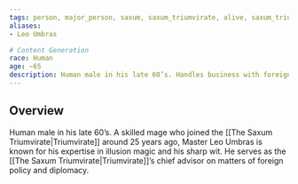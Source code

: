 ```yaml
---
tags: person, major_person, saxum, saxum_triumvirate, alive, saxum_triumvirate_current_member
aliases:
- Leo Umbras

# Content Generation
race: Human
age: ~65
description: Human male in his late 60’s. Handles business with foreign nations.
---
```

## Overview
Human male in his late 60’s. A skilled mage who joined the [[The Saxum Triumvirate|Triumvirate]] around 25 years ago, Master Leo Umbras is known for his expertise in illusion magic and his sharp wit. He serves as the [[The Saxum Triumvirate|Triumvirate]]’s chief advisor on matters of foreign policy and diplomacy.